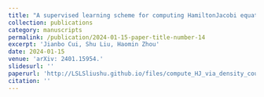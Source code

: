 ```yaml
---
title: "A supervised learning scheme for computing HamiltonJacobi equation via density coupling"
collection: publications
category: manuscripts
permalink: /publication/2024-01-15-paper-title-number-14
excerpt: 'Jianbo Cui, Shu Liu, Haomin Zhou'
date: 2024-01-15
venue: 'arXiv: 2401.15954.'
slidesurl: ''
paperurl: 'http://LSLSliushu.github.io/files/compute_HJ_via_density_coupling.pdf'
citation: ''
---
```

